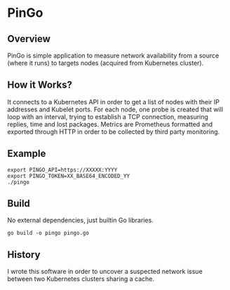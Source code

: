 # PinGo

## Overview
PinGo is simple application to measure network availability from a source (where it runs) to targets nodes (acquired from Kubernetes cluster).

## How it Works?
It connects to a Kubernetes API in order to get a list of nodes with their IP addresses and Kubelet ports.
For each node, one probe is created that will loop with an interval, trying to establish a TCP connection, measuring replies, time and lost packages.
Metrics are Prometheus formatted and exported through HTTP in order to be collected by third party monitoring.

## Example
```
export PINGO_API=https://XXXXX:YYYY
export PINGO_TOKEN=XX_BASE64_ENCODED_YY
./pingo
```

## Build
No external dependencies, just builtin Go libraries.
```
go build -o pingo pingo.go
```

## History
I wrote this software in order to uncover a suspected network issue between two Kubernetes clusters sharing a cache.
